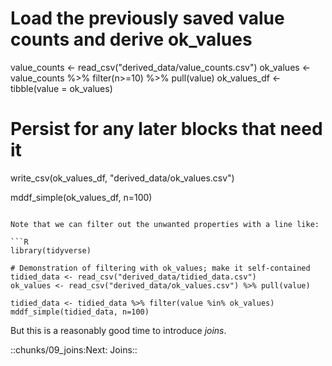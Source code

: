 # Load the previously saved value counts and derive ok_values
value_counts <- read_csv("derived_data/value_counts.csv")
ok_values <- value_counts %>% filter(n>=10) %>% pull(value)
ok_values_df <- tibble(value = ok_values)

# Persist for any later blocks that need it
write_csv(ok_values_df, "derived_data/ok_values.csv")

mddf_simple(ok_values_df, n=100)
```

Note that we can filter out the unwanted properties with a line like:

```R 
library(tidyverse)

# Demonstration of filtering with ok_values; make it self-contained
tidied_data <- read_csv("derived_data/tidied_data.csv")
ok_values <- read_csv("derived_data/ok_values.csv") %>% pull(value)

tidied_data <- tidied_data %>% filter(value %in% ok_values)
mddf_simple(tidied_data, n=100)
```

But this is a reasonably good time to introduce *joins*.


::chunks/09_joins:Next: Joins::
